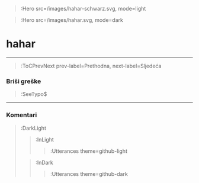> :Hero src=/images/hahar-schwarz.svg,
>       mode=light

> :Hero src=/images/hahar.svg,
>       mode=dark

# hahar

****



> :ToCPrevNext prev-label=Prethodna, next-label=Sljedeća

### Briši greške

> :SeeTypo$

****

### Komentari

> :DarkLight
> > :InLight
> >
> > > :Utterances theme=github-light
>
> > :InDark
> >
> > > :Utterances theme=github-dark